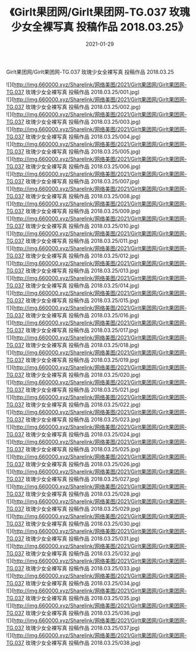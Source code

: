 ﻿---
layout: post
title:  《Girlt果团网/Girlt果团网-TG.037 玫瑰少女全裸写真 投稿作品 2018.03.25》
date:   2021-01-29
img: http://img.660000.xyz/Sharelink/网络美图/2021/Girlt果团网/Girlt果团网-TG.037 玫瑰少女全裸写真 投稿作品 2018.03.25/000.jpg
categories: [美女, 清纯, 唯美]
---

Girlt果团网/Girlt果团网-TG.037 玫瑰少女全裸写真 投稿作品 2018.03.25

 ![](http://img.660000.xyz/Sharelink/网络美图/2021/Girlt果团网/Girlt果团网-TG.037 玫瑰少女全裸写真 投稿作品 2018.03.25/001.jpg) <br>![](http://img.660000.xyz/Sharelink/网络美图/2021/Girlt果团网/Girlt果团网-TG.037 玫瑰少女全裸写真 投稿作品 2018.03.25/002.jpg) <br>![](http://img.660000.xyz/Sharelink/网络美图/2021/Girlt果团网/Girlt果团网-TG.037 玫瑰少女全裸写真 投稿作品 2018.03.25/003.jpg) <br>![](http://img.660000.xyz/Sharelink/网络美图/2021/Girlt果团网/Girlt果团网-TG.037 玫瑰少女全裸写真 投稿作品 2018.03.25/004.jpg) <br>![](http://img.660000.xyz/Sharelink/网络美图/2021/Girlt果团网/Girlt果团网-TG.037 玫瑰少女全裸写真 投稿作品 2018.03.25/005.jpg) <br>![](http://img.660000.xyz/Sharelink/网络美图/2021/Girlt果团网/Girlt果团网-TG.037 玫瑰少女全裸写真 投稿作品 2018.03.25/006.jpg) <br>![](http://img.660000.xyz/Sharelink/网络美图/2021/Girlt果团网/Girlt果团网-TG.037 玫瑰少女全裸写真 投稿作品 2018.03.25/007.jpg) <br>![](http://img.660000.xyz/Sharelink/网络美图/2021/Girlt果团网/Girlt果团网-TG.037 玫瑰少女全裸写真 投稿作品 2018.03.25/008.jpg) <br>![](http://img.660000.xyz/Sharelink/网络美图/2021/Girlt果团网/Girlt果团网-TG.037 玫瑰少女全裸写真 投稿作品 2018.03.25/009.jpg) <br>![](http://img.660000.xyz/Sharelink/网络美图/2021/Girlt果团网/Girlt果团网-TG.037 玫瑰少女全裸写真 投稿作品 2018.03.25/010.jpg) <br>![](http://img.660000.xyz/Sharelink/网络美图/2021/Girlt果团网/Girlt果团网-TG.037 玫瑰少女全裸写真 投稿作品 2018.03.25/011.jpg) <br>![](http://img.660000.xyz/Sharelink/网络美图/2021/Girlt果团网/Girlt果团网-TG.037 玫瑰少女全裸写真 投稿作品 2018.03.25/012.jpg) <br>![](http://img.660000.xyz/Sharelink/网络美图/2021/Girlt果团网/Girlt果团网-TG.037 玫瑰少女全裸写真 投稿作品 2018.03.25/013.jpg) <br>![](http://img.660000.xyz/Sharelink/网络美图/2021/Girlt果团网/Girlt果团网-TG.037 玫瑰少女全裸写真 投稿作品 2018.03.25/014.jpg) <br>![](http://img.660000.xyz/Sharelink/网络美图/2021/Girlt果团网/Girlt果团网-TG.037 玫瑰少女全裸写真 投稿作品 2018.03.25/015.jpg) <br>![](http://img.660000.xyz/Sharelink/网络美图/2021/Girlt果团网/Girlt果团网-TG.037 玫瑰少女全裸写真 投稿作品 2018.03.25/016.jpg) <br>![](http://img.660000.xyz/Sharelink/网络美图/2021/Girlt果团网/Girlt果团网-TG.037 玫瑰少女全裸写真 投稿作品 2018.03.25/017.jpg) <br>![](http://img.660000.xyz/Sharelink/网络美图/2021/Girlt果团网/Girlt果团网-TG.037 玫瑰少女全裸写真 投稿作品 2018.03.25/018.jpg) <br>![](http://img.660000.xyz/Sharelink/网络美图/2021/Girlt果团网/Girlt果团网-TG.037 玫瑰少女全裸写真 投稿作品 2018.03.25/019.jpg) <br>![](http://img.660000.xyz/Sharelink/网络美图/2021/Girlt果团网/Girlt果团网-TG.037 玫瑰少女全裸写真 投稿作品 2018.03.25/020.jpg) <br>![](http://img.660000.xyz/Sharelink/网络美图/2021/Girlt果团网/Girlt果团网-TG.037 玫瑰少女全裸写真 投稿作品 2018.03.25/021.jpg) <br>![](http://img.660000.xyz/Sharelink/网络美图/2021/Girlt果团网/Girlt果团网-TG.037 玫瑰少女全裸写真 投稿作品 2018.03.25/022.jpg) <br>![](http://img.660000.xyz/Sharelink/网络美图/2021/Girlt果团网/Girlt果团网-TG.037 玫瑰少女全裸写真 投稿作品 2018.03.25/023.jpg) <br>![](http://img.660000.xyz/Sharelink/网络美图/2021/Girlt果团网/Girlt果团网-TG.037 玫瑰少女全裸写真 投稿作品 2018.03.25/024.jpg) <br>![](http://img.660000.xyz/Sharelink/网络美图/2021/Girlt果团网/Girlt果团网-TG.037 玫瑰少女全裸写真 投稿作品 2018.03.25/025.jpg) <br>![](http://img.660000.xyz/Sharelink/网络美图/2021/Girlt果团网/Girlt果团网-TG.037 玫瑰少女全裸写真 投稿作品 2018.03.25/026.jpg) <br>![](http://img.660000.xyz/Sharelink/网络美图/2021/Girlt果团网/Girlt果团网-TG.037 玫瑰少女全裸写真 投稿作品 2018.03.25/027.jpg) <br>![](http://img.660000.xyz/Sharelink/网络美图/2021/Girlt果团网/Girlt果团网-TG.037 玫瑰少女全裸写真 投稿作品 2018.03.25/028.jpg) <br>![](http://img.660000.xyz/Sharelink/网络美图/2021/Girlt果团网/Girlt果团网-TG.037 玫瑰少女全裸写真 投稿作品 2018.03.25/029.jpg) <br>![](http://img.660000.xyz/Sharelink/网络美图/2021/Girlt果团网/Girlt果团网-TG.037 玫瑰少女全裸写真 投稿作品 2018.03.25/030.jpg) <br>![](http://img.660000.xyz/Sharelink/网络美图/2021/Girlt果团网/Girlt果团网-TG.037 玫瑰少女全裸写真 投稿作品 2018.03.25/031.jpg) <br>![](http://img.660000.xyz/Sharelink/网络美图/2021/Girlt果团网/Girlt果团网-TG.037 玫瑰少女全裸写真 投稿作品 2018.03.25/032.jpg) <br>![](http://img.660000.xyz/Sharelink/网络美图/2021/Girlt果团网/Girlt果团网-TG.037 玫瑰少女全裸写真 投稿作品 2018.03.25/033.jpg) <br>![](http://img.660000.xyz/Sharelink/网络美图/2021/Girlt果团网/Girlt果团网-TG.037 玫瑰少女全裸写真 投稿作品 2018.03.25/034.jpg) <br>![](http://img.660000.xyz/Sharelink/网络美图/2021/Girlt果团网/Girlt果团网-TG.037 玫瑰少女全裸写真 投稿作品 2018.03.25/035.jpg) <br>![](http://img.660000.xyz/Sharelink/网络美图/2021/Girlt果团网/Girlt果团网-TG.037 玫瑰少女全裸写真 投稿作品 2018.03.25/036.jpg) <br>![](http://img.660000.xyz/Sharelink/网络美图/2021/Girlt果团网/Girlt果团网-TG.037 玫瑰少女全裸写真 投稿作品 2018.03.25/037.jpg) <br>![](http://img.660000.xyz/Sharelink/网络美图/2021/Girlt果团网/Girlt果团网-TG.037 玫瑰少女全裸写真 投稿作品 2018.03.25/038.jpg) <br>